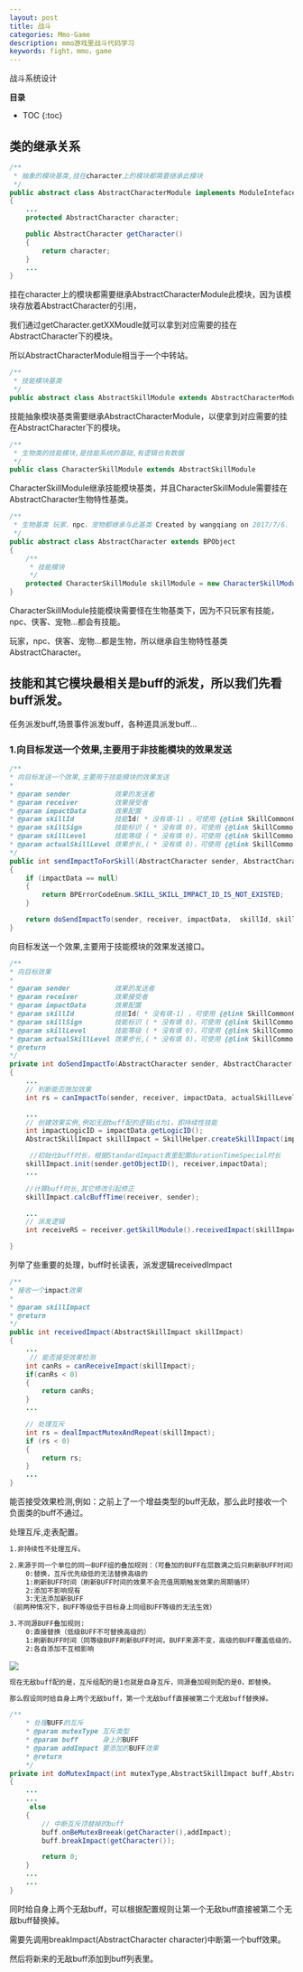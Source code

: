 ```yaml
---
layout: post
title: 战斗
categories: Mmo-Game
description: mmo游戏里战斗代码学习
keywords: fight，mmo，game
---
```


战斗系统设计

**目录**

* TOC
{:toc}

## 类的继承关系

```java
/**
 * 抽象的模块基类,挂在character上的模块都需要继承此模块
 */
public abstract class AbstractCharacterModule implements ModuleInteface
{
    ...
    protected AbstractCharacter character;

    public AbstractCharacter getCharacter()
    {
        return character;
    }
    ...
}
```
挂在character上的模块都需要继承AbstractCharacterModule此模块，因为该模块存放着AbstractCharacter的引用，

我们通过getCharacter.getXXMoudle就可以拿到对应需要的挂在AbstractCharacter下的模块。

所以AbstractCharacterModule相当于一个中转站。


```java
/**
 * 技能模块基类
 */
public abstract class AbstractSkillModule extends AbstractCharacterModule
```
技能抽象模块基类需要继承AbstractCharacterModule，以便拿到对应需要的挂在AbstractCharacter下的模块。


```java
/**
 * 生物类的技能模块,是技能系统的基础,有逻辑也有数据
 */
public class CharacterSkillModule extends AbstractSkillModule
```
CharacterSkillModule继承技能模块基类，并且CharacterSkillModule需要挂在AbstractCharacter生物特性基类。


```java
/**
 * 生物基类 玩家、npc、宠物都继承与此基类 Created by wangqiang on 2017/7/6.
 */
public abstract class AbstractCharacter extends BPObject
{
    /**
     * 技能模块
     */
    protected CharacterSkillModule skillModule = new CharacterSkillModule(this);
}
```
CharacterSkillModule技能模块需要怪在生物基类下，因为不只玩家有技能，npc、侠客、宠物...都会有技能。

玩家，npc、侠客、宠物...都是生物，所以继承自生物特性基类AbstractCharacter。


## 技能和其它模块最相关是buff的派发，所以我们先看buff派发。

任务派发buff,场景事件派发buff，各种道具派发buff...

### 1.向目标发送一个效果,主要用于非技能模块的效果发送

```java
/**
* 向目标发送一个效果,主要用于技能模块的效果发送
*
* @param sender           效果的发送者
* @param receiver         效果接受者
* @param impactData       效果配置
* @param skillId          技能Id( * 没有填-1) ，可使用 {@link SkillCommonConstant#NO_SKILL_ID} 常量
* @param skillSign        技能标识 ( * 没有填 0)，可使用 {@link SkillCommonConstant#NO_SKILL_SIGN} 常量
* @param skillLevel       技能等级 ( * 没有填 0)，可使用 {@link SkillCommonConstant#NO_SKILL_LEVEL} 常量
* @param actualSkillLevel 效果步长,( * 没有填 0)，可使用 {@link SkillCommonConstant#NO_SKILL_ACTUAL_LEVEL} 常量
*/
public int sendImpactToForSkill(AbstractCharacter sender, AbstractCharacter receiver, DictStandardImpactData impactData, int skillId,int skillSign, int skillLevel,int actualSkillLevel)
{
    if (impactData == null)
    {
        return BPErrorCodeEnum.SKILL_SKILL_IMPACT_ID_IS_NOT_EXISTED;
    }

    return doSendImpactTo(sender, receiver, impactData,  skillId, skillSign,  skillLevel, actualSkillLevel);
}
```
向目标发送一个效果,主要用于技能模块的效果发送接口。

```java
/**
* 向目标效果
*
* @param sender           效果的发送者
* @param receiver         效果接受者
* @param impactData       效果配置
* @param skillId          技能Id( * 没有填-1) ，可使用 {@link SkillCommonConstant#NO_SKILL_ID} 常量
* @param skillSign        技能标识 ( * 没有填 0)，可使用 {@link SkillCommonConstant#NO_SKILL_SIGN} 常量
* @param skillLevel       技能等级 ( * 没有填 0)，可使用 {@link SkillCommonConstant#NO_SKILL_LEVEL} 常量
* @param actualSkillLevel 效果步长,( * 没有填 0)，可使用 {@link SkillCommonConstant#NO_SKILL_ACTUAL_LEVEL} 常量
* @return
*/
private int doSendImpactTo(AbstractCharacter sender, AbstractCharacter receiver, DictStandardImpactData impactData, int skillId,int skillSign, int skillLevel,int actualSkillLevel)
{
    ...
    // 判断能否施加效果
    int rs = canImpactTo(sender, receiver, impactData, actualSkillLevel);

    ...
    // 创建效果实例,例如无敌buff配的逻辑id为1，即持续性技能
    int impactLogicID = impactData.getLogicID();
    AbstractSkillImpact skillImpact = SkillHelper.createSkillImpact(impactLogicID, sender.getScene());

     //初始化buff时长，根据StandardImpact表里配置durationTimeSpecial时长
    skillImpact.init(sender.getObjectID(), receiver,impactData);
    ...

    //计算buff时长,其它修改引起修正
    skillImpact.calcBuffTime(receiver, sender);

    ...
    // 派发逻辑
    int receiveRS = receiver.getSkillModule().receivedImpact(skillImpact);

}
```
列举了些重要的处理，buff时长读表，派发逻辑receivedImpact

```java
/**
* 接收一个impact效果
*
* @param skillImpact
* @return
*/
public int receivedImpact(AbstractSkillImpact skillImpact)
{
    ...
     // 能否接受效果检测
    int canRs = canReceiveImpact(skillImpact);
    if(canRs < 0)
    {
        return canRs;
    }
    ...

    // 处理互斥
    int rs = dealImpactMutexAndRepeat(skillImpact);
    if (rs < 0)
    {
        return rs;
    }
    ...
}
```
能否接受效果检测,例如：之前上了一个增益类型的buff无敌，那么此时接收一个负面类的buff不通过。

处理互斥,走表配置。

```sh
1.非持续性不处理互斥。

2.来源于同一个单位的同一BUFF组的叠加规则：（可叠加的BUFF在层数满之后只刷新BUFF时间）
    0:替换，互斥优先级低的无法替换高级的
    1:刷新BUFF时间（刷新BUFF时间的效果不会充值周期触发效果的周期循环）
    2:添加不影响现有
    3:无法添加新BUFF
（前两种情况下，BUFF等级低于目标身上同组BUFF等级的无法生效）

3.不同源BUFF叠加规则:
    0:直接替换（低级BUFF不可替换高级的）
    1:刷新BUFF时间（同等级BUFF刷新BUFF时间，BUFF来源不变，高级的BUFF覆盖低级的，BUFF来源改为高级BUFF的施加者）
    2:各自添加不互相影响
```

![](/images/posts/mmo_game/13.jpg)
```sh
现在无敌buff配的是，互斥组配的是1也就是自身互斥，同源叠加规则配的是0，即替换。

那么假设同时给自身上两个无敌buff，第一个无敌buff直接被第二个无敌buff替换掉。

```

```java
/**
    * 处理BUFF的互斥
    * @param mutexType 互斥类型
    * @param buff      身上的BUFF
    * @param addImpact 要添加的BUFF效果
    * @return
    */
private int doMutexImpact(int mutexType,AbstractSkillImpact buff,AbstractSkillImpact addImpact)
{
    ...
    ...
     else
    {
        // 中断互斥顶替掉的buff
        buff.onBeMutexBreeak(getCharacter(),addImpact);
        buff.breakImpact(getCharacter());

        return 0;
    }
    ...
    ...
}
```
同时给自身上两个无敌buff，可以根据配置规则让第一个无敌buff直接被第二个无敌buff替换掉。

需要先调用breakImpact(AbstractCharacter character)中断第一个buff效果。

然后将新来的无敌buff添加到buff列表里。
